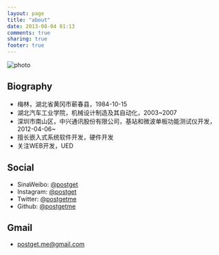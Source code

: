 ```yaml
---
layout: page
title: "about"
date: 2013-08-04 01:13
comments: true
sharing: true
footer: true
---
```

![photo](https://dl.dropboxusercontent.com/u/128996895/Blog/About/Photo%20Booth.jpg)

## Biography
* 梅林，湖北省黄冈市蕲春县，1984-10-15 
* 湖北汽车工业学院，机械设计制造及其自动化，2003~2007  
* 深圳市南山区，中兴通讯股份有限公司，基站和微波单板功能测试仪开发，2012-04-06~
* 擅长嵌入式系统软件开发，硬件开发
* 关注WEB开发，UED

## Social
* SinaWeibo: [@postget](http://weibo.com/meilinzte)  
* Instagram: [@postget](http://instagram.com/postget)  
* Twitter: [@postgetme](http://twitter.com/postgetme)  
* Github: [@postgetme](http://github.com/postgetme)  

## Gmail
* <postget.me@gmail.com>
